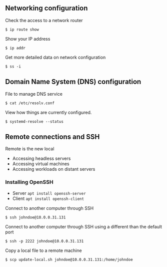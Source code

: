 ## Networking configuration

Check the access to a network router

```Shell
$ ip route show
```

Show your IP address

```Shell
$ ip addr
```

Get more detailed data on network configuration

```Shell
$ ss -i
```

## Domain Name System (DNS) configuration

File to manage DNS service

```Shell
$ cat /etc/resolv.conf
```

View how things are currently configured.

```Shell
$ systemd-resolve --status
```

## Remote connections and SSH

Remote is the new local

- Accessing headless servers
- Accessing virtual machines
- Accessing workloads on distant servers

### Installing OpenSSH

- Server `apt install openssh-server`
- Client `apt install openssh-client`

Connect to another computer through SSH

```Shell
$ ssh johndoe@10.0.0.31.131
```

Connect to another computer through SSH using a different than the default port

```Shell
$ ssh -p 2222 johndoe@10.0.0.31.131
```

Copy a local file to a remote machine

```Shell
$ scp update-local.sh johndoe@10.0.0.31.131:/home/johndoe
```